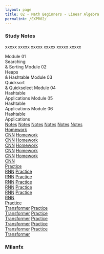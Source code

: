 ```yaml
---
layout: page
title: 02 - Math Beginners - Linear Algebra
permalink: /EXPR02/
---
```


<h3>Study Notes</h3>

xxxxx xxxxx xxxxx xxxxx xxxxx xxxxx

<div>
  <span class="btn cour9"><span class="btn cour5">Module 01</span><br>Searching<br>& Sorting</span>
  <span class="btn cour9"><span class="btn cour5">Module 02</span><br>Heaps    <br>& Hashtable</span>
  <span class="btn cour9"><span class="btn cour5">Module 03</span><br>Quicksort<br>& Quickselect</span>
  <span class="btn cour9"><span class="btn cour5">Module 04</span><br>Hashtable<br>Applications</span>
  <span class="btn cour9"><span class="btn cour5">Module 05</span><br>Hashtable<br>Applications</span>
  <span class="btn cour9"><span class="btn cour5">Module 06</span><br>Hashtable<br>Applications</span>
</div>

<div>
  <a href="/03-MSDS-Express/EXPR01/M1/" class="btn cour6">Notes</a>
  <a href="/03-MSDS-Express/EXPR01/M2/" class="btn cour6">Notes</a>
  <a href="/03-MSDS-Express/EXPR01/M3/" class="btn cour6">Notes</a>
  <a href="/03-MSDS-Express/EXPR01/M4/" class="btn cour6">Notes</a>
  <a href="/03-MSDS-Express/EXPR01/M5/" class="btn cour6">Notes</a>
  <a href="/03-MSDS-Express/EXPR01/M6/" class="btn cour6">Notes</a>
</div>

<div>
  <a href="/03-MSDS-Courses/EXPR01/M1/" class="btn cour7">Homework<br>CNN</a>
  <a href="/03-MSDS-Courses/EXPR01/M1/" class="btn cour7">Homework<br>CNN</a>
  <a href="/03-MSDS-Courses/EXPR01/M2/" class="btn cour7">Homework<br>CNN</a>
  <a href="/03-MSDS-Courses/EXPR01/M2/" class="btn cour7">Homework<br>CNN</a>
  <a href="/03-MSDS-Courses/EXPR01/M2/" class="btn cour7">Homework<br>CNN</a>
  <a href="/03-MSDS-Courses/EXPR01/M1/" class="btn cour7">Homework<br>CNN</a>
</div>

<div>
  <a href="/03-MSDS-Courses/MSDS01/M1/" class="btn cour8">Practice<br>RNN</a>
  <a href="/03-MSDS-Courses/MSDS01/M1/" class="btn cour8">Practice<br>RNN</a>
  <a href="/03-MSDS-Courses/MSDS01/M2/" class="btn cour8">Practice<br>RNN</a>
  <a href="/03-MSDS-Courses/MSDS01/M2/" class="btn cour8">Practice<br>RNN</a>
  <a href="/03-MSDS-Courses/MSDS01/M2/" class="btn cour8">Practice<br>RNN</a>
  <a href="/03-MSDS-Courses/MSDS01/M1/" class="btn cour8">Practice<br>RNN</a>
</div>

<div>
  <a href="/03-MSDS-Courses/MSDS01/M1/" class="btn cour9">Practice<br>Transformer</a>
  <a href="/03-MSDS-Courses/MSDS01/M1/" class="btn cour9">Practice<br>Transformer</a>
  <a href="/03-MSDS-Courses/MSDS01/M2/" class="btn cour9">Practice<br>Transformer</a>
  <a href="/03-MSDS-Courses/MSDS01/M2/" class="btn cour9">Practice<br>Transformer</a>
  <a href="/03-MSDS-Courses/MSDS01/M2/" class="btn cour9">Practice<br>Transformer</a>
  <a href="/03-MSDS-Courses/MSDS01/M1/" class="btn cour9">Practice<br>Transformer</a>
</div>

<h3>Milanfx</h3>